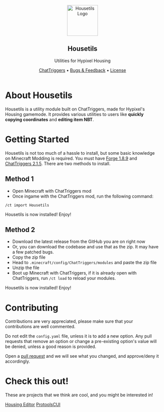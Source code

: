 <div align="center">
    <img src="https://i.imgur.com/eAF8g0p.png" alt="Housetils Logo" width="100" height="100">
    <h2>Housetils</h2>
    <p>Utilities for Hypixel Housing</p>
    <a href="https://www.chattriggers.com/modules/v/Housetils">ChatTriggers</a>
    •
    <a href="https://github.com/NoahTheNerd/Housetils/issues">Bugs & Feedback</a>
    •
    <a href="./LICENSE">License</a>
</div>
<br>

# About Housetils
Housetils is a utility module built on ChatTriggers, made for Hypixel's Housing gamemode.
It provides various utilities to users like **quickly copying coordinates** and **editing item NBT**.

# Getting Started
Housetils is not too much of a hassle to install, but some basic knowledge on Minecraft Modding is required. You must have [Forge 1.8.9](https://files.minecraftforge.net/net/minecraftforge/forge/index_1.8.9.html) and [ChatTriggers 2.1.5](https://chattriggers.com). There are two methods to install.

## Method 1
- Open Minecraft with ChatTriggers mod
- Once ingame with the ChatTriggers mod, run the following command:
```
/ct import Housetils
```
Housetils is now installed! Enjoy!
## Method 2
- Download the latest release from the GitHub you are on right now
- Or, you can download the codebase and use that as the zip. It may have a few patched bugs.
- Copy the zip file
- Head to `.minecraft/config/ChatTriggers/modules` and paste the zip file
- Unzip the file
- Boot up Minecraft with ChatTriggers, if it is already open with ChatTriggers, run `/ct load` to reload your modules.

Housetils is now installed! Enjoy!
# Contributing
Contributions are very appreciated, please make sure that your contributions are well commented. 

Do not edit the `config.yaml` file, unless it is to add a new option. Any pull requests that remove an option or change a pre-existing option's value will be denied, unless a good reason is provided.

Open a [pull request](https://github.com/noahthenerd/housetils/pull) and we will see what you changed, and approve/deny it accordingly.
# Check this out!
These are projects that we think are cool, and you might be interested in!

[Housing Editor](https://github.com/ImaDoofus/HousingEditor)
[ProtoolsCUI](https://www.chattriggers.com/modules/v/ProtoolsCUI)
